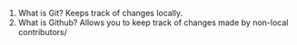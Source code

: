 1) What is Git?
Keeps track of changes locally.
2) What is Github?
Allows you to keep track of changes made by non-local contributors/
